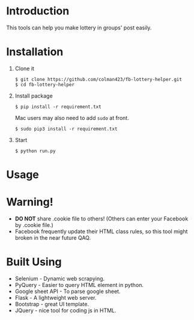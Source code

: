 # Introduction
This tools can help you make lottery in groups' post easily.

# Installation
1.  Clone it
    ```
    $ git clone https://github.com/colman423/fb-lottery-helper.git
    $ cd fb-lottery-helper
    ```
2. Install package
    ```
    $ pip install -r requirement.txt
    ```
    Mac users may also need to add `sudo` at front.
    ```
    $ sudo pip3 install -r requirement.txt
    ```   
3. Start
    ```
    $ python run.py
    ```

# Usage

#


# Warning!
- **DO NOT** share .cookie file to others!
(Others can enter your Facebook by .cookie file.)
- Facebook frequently update their HTML class rules, 
so this tool might broken in the near future QAQ.

# Built Using
- Selenium - Dynamic web scrapying.
- PyQuery - Easier to query HTML element in python.
- Google sheet API - To parse google sheet.
- Flask - A lightweight web server.
- Bootstrap - great UI template.
- JQuery - nice tool for coding js in HTML.

